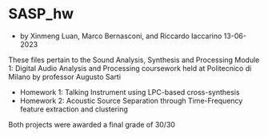 # SASP_hw

- by Xinmeng Luan, Marco Bernasconi, and Riccardo Iaccarino 13-06-2023

These files pertain to the Sound Analysis, Synthesis and Processing Module 1: Digital Audio Analysis and Processing
coursework held at Politecnico di Milano by professor Augusto Sarti

- Homework 1: Talking Instrument using LPC-based cross-synthesis
- Homework 2: Acoustic Source Separation through Time-Frequency feature extraction and clustering

Both projects were awarded a final grade of 30/30
